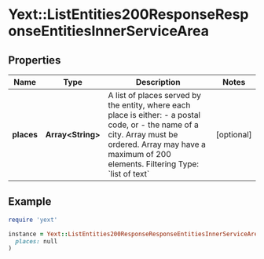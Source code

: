 # Yext::ListEntities200ResponseResponseEntitiesInnerServiceArea

## Properties

| Name | Type | Description | Notes |
| ---- | ---- | ----------- | ----- |
| **places** | **Array&lt;String&gt;** | A list of places served by the entity, where each place is either:  - a postal code, or  - the name of a city.    Array must be ordered.  Array may have a maximum of 200 elements.   Filtering Type: &#x60;list of text&#x60; | [optional] |

## Example

```ruby
require 'yext'

instance = Yext::ListEntities200ResponseResponseEntitiesInnerServiceArea.new(
  places: null
)
```

